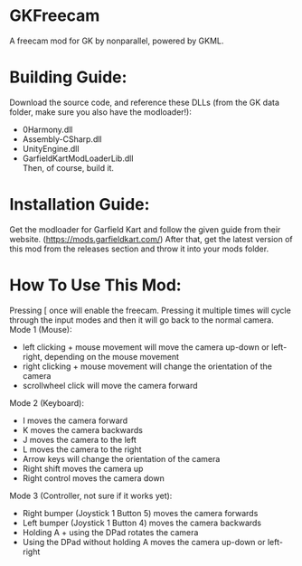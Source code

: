 # GKFreecam
A freecam mod for GK by nonparallel, powered by GKML.

# Building Guide:
Download the source code, and reference these DLLs (from the GK data folder, make sure you also have the modloader!):
  - 0Harmony.dll
  - Assembly-CSharp.dll
  - UnityEngine.dll
  - GarfieldKartModLoaderLib.dll  
Then, of course, build it.
# Installation Guide:
Get the modloader for Garfield Kart and follow the given guide from their website. (https://mods.garfieldkart.com/)
After that, get the latest version of this mod from the releases section and throw it into your mods folder.

# How To Use This Mod:

Pressing [ once will enable the freecam. Pressing it multiple times will cycle through the input modes and then it will go back to the normal camera.
Mode 1 (Mouse):
  - left clicking + mouse movement will move the camera up-down or left-right, depending on the mouse movement
  - right clicking + mouse movement will change the orientation of the camera
  - scrollwheel click will move the camera forward
  
Mode 2 (Keyboard):
  - I moves the camera forward
  - K moves the camera backwards
  - J moves the camera to the left
  - L moves the camera to the right
  - Arrow keys will change the orientation of the camera
  - Right shift moves the camera up
  - Right control moves the camera down
  
Mode 3 (Controller, not sure if it works yet):
  - Right bumper (Joystick 1 Button 5) moves the camera forwards
  - Left bumper (Joystick 1 Button 4) moves the camera backwards
  - Holding A + using the DPad rotates the camera
  - Using the DPad without holding A moves the camera up-down or left-right
